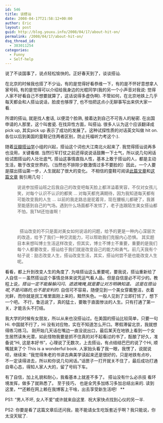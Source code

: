 ```yaml
---
id: 546
title: 谈搭讪
date: 2008-04-17T21:58:12+00:00
author: Eric
layout: post
guid: http://blog.youxu.info/2008/04/17/about-hit-on/
permalink: /2008/04/17/about-hit-on/
dsq_thread_id:
  - 383011254
categories:
  - Funny
  - Self-help
---
```

说了不谈国事了，说点轻松愉快的。正好春天到了，谈谈搭讪.   

在北京的时候我也搭了不少讪，有的是觉得好看恭维一下，有的是不怀好意想拿人家号码, 有的是觉得可以介绍给我身边的光棍同学(我的另一个小声音对我说: 觉得人家不好看自己不想要就算了，这话说得多虚伪啊). 不管如何，在北京地铁上几乎每天都会和人搭讪说话，脸皮也够厚了, 也不怕把这点小无聊事写出来供大家一看. 

所谓的搭讪, 就是找人套话, 以便混个脸熟, 接着达到自己不可告人的秘密. 在出国申请的人那里，这个叫套瓷. 在找异性方面，叫搭讪. 很多人认为这个应该翻译成 pick up, 其实pick up 表示了成功的发展了。这种试探性质的对话英文叫做 hit on. 各位以后到美国的童鞋记住两者区别，防止托福听力考这个:).  

随着[豆瓣搭讪学](http://www.douban.com/group/dashan/)小组的兴起，搭讪这个词也大江南北火起来了. 我觉得搭讪说再多也没用，关键看做. 当然行军打仗之前还得说说话鼓舞一下士气，所以说几句闲话给试图搭讪的人壮壮底气. 搭讪这事情直指人性，基本上敢于搭讪的人，都是主动生活，敢于改变世界的。（当然也不排除少数激情过多不要脸的）因此，一个人要是摆出搭讪第一步，人生就起了很大的变化。 不相信的童鞋可阅读[此篇文章](http://www.douban.com/group/topic/2983950/)和[这篇文章](http://www.douban.com/group/topic/2986441/) 我引用几句：

<blockquote class="webkit-indent-blockquote" style="margin-top: 0px; margin-right: 0px; margin-bottom: 0px; margin-left: 40px; border-width: initial; border-color: initial; border-style: none; padding: 0px">
  <p>
    说说参加搭讪班之后我自己的改变吧每天脸上都洋溢着笑容，不仅对女孩儿笑，对每个认识不认识的都笑 &#8230; 对每天都充满期待，因为我知道每天都有可能改变我的人生 &#8230; 以前的我走路总是驼着背，现在腰板儿都硬了，我甚至能感到自己的气场。遇到什么场面都不发怵了，老子连跟陌生美女搭讪都不怕，我TM还怕谁啊！ 
  </p>
</blockquote>

<blockquote class="webkit-indent-blockquote" style="margin-top: 0px; margin-right: 0px; margin-bottom: 0px; margin-left: 40px; border-width: initial; border-color: initial; border-style: none; padding: 0px">
  <p>
     
  </p>
</blockquote>

<blockquote class="webkit-indent-blockquote" style="margin-top: 0px; margin-right: 0px; margin-bottom: 0px; margin-left: 40px; border-width: initial; border-color: initial; border-style: none; padding: 0px">
  <p>
      搭讪改变的不只是面对美女如何说话的问题，给予的更是一种内心深层次的改造，给予了我们一种交流能力，可以帮助我们克服内心恐惧。 其实题目本来想叫博士生活这样改变，但其实，博士不博士不重要，重要的是我们每个人都要改变，搭讪给于我们就是改变自己的能力和勇气。前几天我有个帖子说：励志改变人生，搭讪改变生活，其实，搭讪何尝不是也能改变人生呢。
  </p>
</blockquote>

看看，都上升到改变人生的角度了. 为啥搭讪这么重要呢，要我说，搭讪重新给了人自信－－虽然搭讪这个事情总体来说凭运气看人品，但是自信是必不可少的。教程上说，<span class="Apple-style-span" style="font-style: italic">搭讪一定不能躲躲闪闪、遮遮掩掩,就是要让对方明确知道。 这是在搭讪呢,不是问路的,也不是安利的</span>. 自信可不容易，随便见到一个美女穿戴整洁，衣着光鲜，而你就是民工堆里面刚上来的，黯然失色。一般人见到了立即打怵了，想下一个吧。 不行，鲁迅说了，真的猛士，要敢于直面惨淡的人生。只有打通了第一关，才能舌头不打结。 

我大学的时候有女朋友，所以从来也没搭讪过。在美国的搭讪比较简单，只要一句Hi. 中国就不行了，Hi 没有对应物，实在不知道怎么开口。寒假滞留北京，我就想得练习练习。 刚开始几天话在嘴边一直没说出口，最后某天在地铁上看到一个女生居然读朱光潜，如此怪物我要是抓不住真的对不起看过的书了，酝酿了好久，准备说“Hi, 这是本好书”，心理说了无数次，上去搭讪，有点结结巴巴的说了个Hi, 顺嘴就来了个 This is a wonderful book. 人家抬头看了我一眼，我愣了，说就说呗，继续来: ”我觉得朱老的书讲古典美学读起来还是很好的，只是地铁有点吵，不一定读得进去，所以和你说几句闲话。”话匣子一打开就关不住了，最后成功打通自卑心态，得知人家人大的，留了号码下车。 

有了自信，加上礼貌和耐心，我看基本上就差不多了。 搭讪没有什么必杀技 看环境发挥，做多了就熟悉了。 至于技巧， 也是全凭多加练习多加总结出来的. 读到这里，**还赖在网上赖在我博客上干啥，出去享受新生活吧!   **

PS1: “男人不坏, 女人不爱”或许就来自这里.  祝大家快点找到心仪的另一半. 

PS2: 你要是看了这篇文章后还问我，能不能请女生吃饭套近乎啊？我只能说，你太没天赋了. 